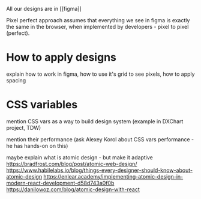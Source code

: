 ---
---

All our designs are in [[figma]]

Pixel perfect approach assumes that everything we see in figma is exactly the same in the browser, when implemented by developers - pixel to pixel (perfect).

# How to apply designs
explain how to work in figma, how to use it's grid to see pixels, how to apply spacing


# CSS variables
mention CSS vars as a way to build design system (example in DXChart project, TDW)

mention their performance (ask Alexey Korol about CSS vars performance - he has hands-on on this)


maybe explain what is atomic design - but make it adaptive
https://bradfrost.com/blog/post/atomic-web-design/
https://www.habilelabs.io/blog/things-every-designer-should-know-about-atomic-design
https://enlear.academy/implementing-atomic-design-in-modern-react-development-d58d743a0f0b
https://danilowoz.com/blog/atomic-design-with-react